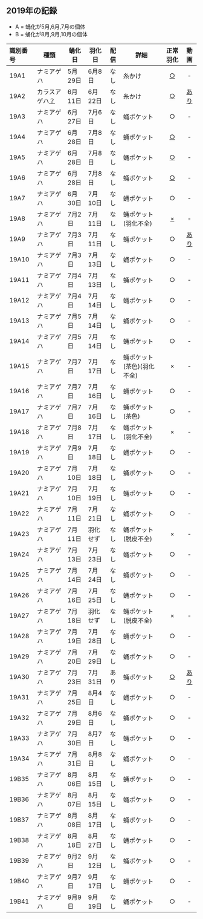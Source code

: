 
## 2019年の記録
 - A = 蛹化が5月,6月,7月の個体
 - B = 蛹化が8月,9月,10月の個体

|識別番号|種類|蛹化日|羽化日|配信|詳細|正常羽化|動画|
|:---|---|---|---|:---:|---|:---:|:---:|
|19A1|ナミアゲハ|5月29日|6月8日|なし|糸かけ|[○](https://twitter.com/SCEJapan/status/1137332289044484097)|-|
|19A2|カラスアゲハ[？](https://twitter.com/SCEJapan/status/1137296211864461312)|6月11日|6月22日|なし|糸かけ|[○](https://twitter.com/SCEJapan/status/1142273067055366146)|[あり](https://www.youtube.com/watch?v=36Zrsm903fs)|
|19A3|ナミアゲハ|6月27日|7月6日|なし|蛹ポケット|○|-|
|19A4|ナミアゲハ|6月28日|7月8日|なし|蛹ポケット|[○](https://twitter.com/SCEJapan/status/1148132248773783552)|-|
|19A5|ナミアゲハ|6月28日|7月8日|なし|蛹ポケット|[○](https://twitter.com/SCEJapan/status/1148132248773783552)|-|
|19A6|ナミアゲハ|6月28日|7月8日|なし|蛹ポケット|[○](https://twitter.com/SCEJapan/status/1148132248773783552)|-|
|19A7|ナミアゲハ|6月30日|7月10日|なし|蛹ポケット|○|-|
|19A8|ナミアゲハ|7月2日|7月11日|なし|蛹ポケット(羽化不全)|[×](https://i.imgur.com/CkUJtof.png)|-|
|19A9|ナミアゲハ|7月3日|7月11日|なし|蛹ポケット|○|[あり](https://www.youtube.com/watch?v=ibUhMMeu45A)|
|19A10|ナミアゲハ|7月3日|7月13日|なし|蛹ポケット|○|-|
|19A11|ナミアゲハ|7月4日|7月13日|なし|蛹ポケット|○|-|
|19A12|ナミアゲハ|7月4日|7月14日|なし|蛹ポケット|○|-|
|19A13|ナミアゲハ|7月5日|7月14日|なし|蛹ポケット|○|-|
|19A14|ナミアゲハ|7月5日|7月14日|なし|蛹ポケット|○|-|
|19A15|ナミアゲハ|7月7日|7月17日|なし|蛹ポケット(茶色)(羽化不全)|×|-|
|19A16|ナミアゲハ|7月7日|7月16日|なし|蛹ポケット|○|-|
|19A17|ナミアゲハ|7月7日|7月16日|なし|蛹ポケット(茶色)|○|-|
|19A18|ナミアゲハ|7月8日|7月17日|なし|蛹ポケット(羽化不全)|×|-|
|19A19|ナミアゲハ|7月9日|7月18日|なし|蛹ポケット|○|-|
|19A20|ナミアゲハ|7月10日|7月18日|なし|蛹ポケット|○|-|
|19A21|ナミアゲハ|7月10日|7月19日|なし|蛹ポケット|○|-|
|19A22|ナミアゲハ|7月11日|7月21日|なし|蛹ポケット|○|-|
|19A23|ナミアゲハ|7月11日|羽化せず|なし|蛹ポケット(脱皮不全)|×|-|
|19A24|ナミアゲハ|7月13日|7月23日|なし|蛹ポケット|○|-|
|19A25|ナミアゲハ|7月14日|7月24日|なし|蛹ポケット|○|-|
|19A26|ナミアゲハ|7月16日|7月25日|なし|蛹ポケット|○|-|
|19A27|ナミアゲハ|7月18日|羽化せず|なし|蛹ポケット(脱皮不全)|×|-|
|19A28|ナミアゲハ|7月19日|7月28日|なし|蛹ポケット|○|-|
|19A29|ナミアゲハ|7月20日|7月29日|なし|蛹ポケット|○|-|
|19A30|ナミアゲハ|7月23日|7月31日|あり|蛹ポケット|[○](https://twitter.com/SCEJapan/status/1156371499139260417)|[あり](https://www.youtube.com/watch?v=0oRL7dppaag)|
|19A31|ナミアゲハ|7月25日|8月4日|なし|蛹ポケット|○|-|
|19A32|ナミアゲハ|7月29日|8月6日|なし|蛹ポケット|○|-|
|19A33|ナミアゲハ|7月30日|8月7日|なし|蛹ポケット|○|-|
|19A34|ナミアゲハ|7月31日|8月8日|なし|蛹ポケット|○|-|
|19B35|ナミアゲハ|8月06日|8月15日|なし|蛹ポケット|○|-|
|19B36|ナミアゲハ|8月07日|8月15日|なし|蛹ポケット|○|-|
|19B37|ナミアゲハ|8月08日|8月17日|なし|蛹ポケット|○|-|
|19B38|ナミアゲハ|8月18日|8月27日|なし|蛹ポケット|○|-|
|19B39|ナミアゲハ|9月2日|9月12日|なし|蛹ポケット|○|-|
|19B40|ナミアゲハ|9月7日|9月17日|なし|蛹ポケット|○|-|
|19B41|ナミアゲハ|9月9日|9月19日|なし|蛹ポケット|○|-|

